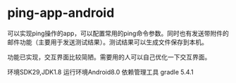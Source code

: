 # ping-app-android
可以实现ping操作的app，可以配置常用的ping命令参数。同时也有发送带附件的邮件功能（主要用于发送测试结果）。测试结果可以生成文件保存到本机。

功能已实现，交互界面比较简陋。需要用的人可以自己优化一下交互界面。

环境SDK29,JDK1.8
运行环境Android8.0
依赖管理工具 gradle 5.4.1
